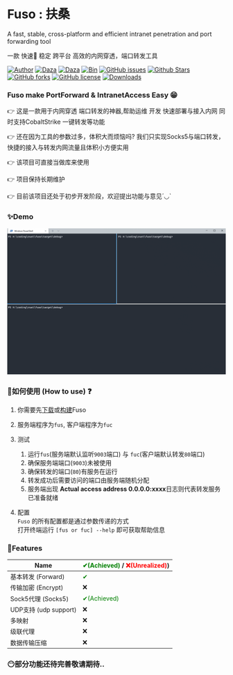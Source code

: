 # Fuso :  扶桑
A fast, stable, cross-platform and efficient intranet penetration and port forwarding tool

一款 快速🚀 稳定 跨平台 高效的内网穿透，端口转发工具

[![Author](https://img.shields.io/badge/Author-editso-blueviolet)](https://github.com/editso) 
[![Daza](https://img.shields.io/badge/Misc-1x2Bytes-blueviolet)](https://github.com/B1eed) 
[![Daza](https://img.shields.io/badge/Misc-ifishzz-blueviolet)](https://github.com/ifishzz) 
[![Bin](https://img.shields.io/badge/Fuso-Bin-ff69b4)](https://github.com/editso/fuso/releases) 
[![GitHub issues](https://img.shields.io/github/issues/editso/fuso)](https://github.com/editso/fuso/issues) 
[![Github Stars](https://img.shields.io/github/stars/editso/fuso)](https://github.com/editso/fuso) 
[![GitHub forks](https://img.shields.io/github/forks/editso/fuso)](https://github.com/editso/fuso)
[![GitHub license](https://img.shields.io/github/license/editso/fuso)](https://github.com/editso/fuso)
[![Downloads](https://img.shields.io/github/downloads/editso/fuso/total?label=Release%20Download)](https://github.com/editso/fuso/releases/latest)

### Fuso make PortForward & IntranetAccess Easy 😁

👉 这是一款用于内网穿透 端口转发的神器,帮助运维 开发 快速部署与接入内网 同时支持CobaltStrike 一键转发等功能 

👉 还在因为工具的参数过多，体积大而烦恼吗? 我们只实现Socks5与端口转发，快捷的接入与转发内网流量且体积小方便实用

👉 该项目可直接当做库来使用

👉 项目保持长期维护

👉 目前该项目还处于初步开发阶段，欢迎提出功能与意见´◡`

### ✨Demo

![Demo](demo/demo.gif)


### 👀如何使用 (How to use) ❓

1. 你需要先[下载](https://github.com/editso/fuso/releases/latest)或[构建](#Build)Fuso

2. 服务端程序为`fus`, 客户端程序为`fuc`

3. 测试  
   1. 运行`fus`(服务端默认监听`9003`端口) 与 `fuc`(客户端默认转发`80`端口)
   2. 确保服务端端口(`9003`)未被使用
   3. 确保转发的端口(`80`)有服务在运行
   4. 转发成功后需要访问的端口由服务端随机分配
   5. 服务端出现 **Actual access address 0.0.0.0:xxxx**日志则代表转发服务已准备就绪
   
4. 配置  
   `Fuso` 的所有配置都是通过参数传递的方式  
   打开终端运行 `[fus or fuc] --help` 即可获取帮助信息

### 🤔Features
| Name                   | <font color="green">✔(Achieved)</font> / <font color="red">❌(Unrealized)</font>) |
| ---------------------- | -------------------------------------------------------------------------------- |
| 基本转发 (Forward)     | <font color="green">✔</font>                                                     |
| 传输加密 (Encrypt)     | ❌                                                                                |
| Sock5代理 (Socks5)     | <font color="green">✔(Achieved)</font>                                                                                |
| UDP支持  (udp support) | ❌                                                                                |
| 多映射                 | ❌                                                                                |
| 级联代理               | ❌                                                                                |
| 数据传输压缩           | ❌                                                                                |


### 😶部分功能还待完善敬请期待..
